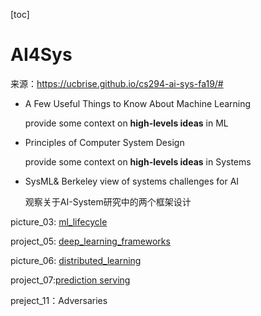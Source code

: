 [toc]

# AI4Sys

来源：https://ucbrise.github.io/cs294-ai-sys-fa19/#



- A Few Useful Things to Know About Machine Learning

  provide some context on **high-levels ideas** in ML

- Principles of Computer System Design

  provide some context on **high-levels ideas** in Systems

- SysML& Berkeley view of systems challenges for AI

  观察关于AI-System研究中的两个框架设计



picture_03: [ml_lifecycle](ml_lifecycle.md)

project_05: [deep_learning_frameworks](deep_learning_frameworks.md)

picture_06: [distributed_learning](distributed_learning.md)

project_07:[prediction serving](prediction_serving.md)

preject_11：Adversaries 